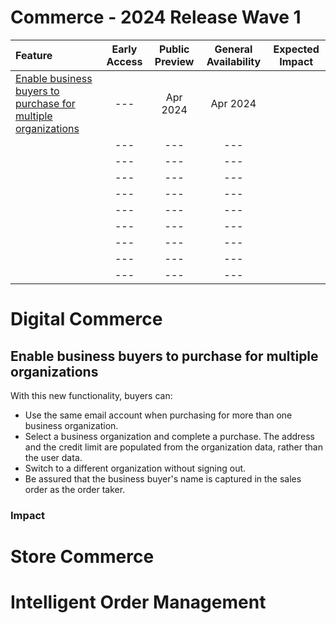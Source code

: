 # Commerce - 2024 Release Wave 1

| Feature                                                                                                                         | Early Access | Public Preview | General Availability | Expected Impact |
|:--------------------------------------------------------------------------------------------------------------------------------|:------------:|:--------------:|:--------------------:|:---------------:|
| [Enable business buyers to purchase for multiple organizations](#enable-business-buyers-to-purchase-for-multiple-organizations) |     ---      |    Apr 2024    |       Apr 2024       |                 |
| []()                                                                                                                            |     ---      |      ---       |         ---          |                 |
| []()                                                                                                                            |     ---      |      ---       |         ---          |                 |
| []()                                                                                                                            |     ---      |      ---       |         ---          |                 |
| []()                                                                                                                            |     ---      |      ---       |         ---          |                 |
| []()                                                                                                                            |     ---      |      ---       |         ---          |                 |
| []()                                                                                                                            |     ---      |      ---       |         ---          |                 |
| []()                                                                                                                            |     ---      |      ---       |         ---          |                 |
| []()                                                                                                                            |     ---      |      ---       |         ---          |                 |
| []()                                                                                                                            |     ---      |      ---       |         ---          |                 |

# Digital Commerce

## Enable business buyers to purchase for multiple organizations

With this new functionality, buyers can:

- Use the same email account when purchasing for more than one business organization.
- Select a business organization and complete a purchase. The address and the credit limit are populated from the organization data, rather than the user data.
- Switch to a different organization without signing out.
- Be assured that the business buyer's name is captured in the sales order as the order taker.

### Impact

<!-- Expected impact to your client. -->

# Store Commerce

## 

# Intelligent Order Management

## 